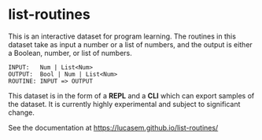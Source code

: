# list-routines

This is an interactive dataset for program learning. The routines in this
dataset take as input a number or a list of numbers, and the output is
either a Boolean, number, or list of numbers.

```
INPUT:   Num | List<Num>
OUTPUT:  Bool | Num | List<Num>
ROUTINE: INPUT => OUTPUT
```

This dataset is in the form of a **REPL** and a **CLI** which can export
samples of the dataset. It is currently highly experimental and subject to
significant change.

See the documentation at https://lucasem.github.io/list-routines/
